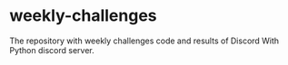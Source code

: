 # weekly-challenges
The repository with weekly challenges code and results of Discord With Python discord server.
